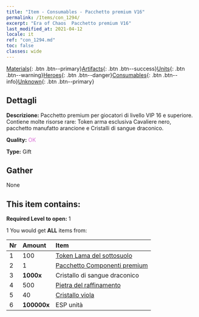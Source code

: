```yaml
---
title: "Item - Consumables - Pacchetto premium V16"
permalink: /Items/con_1294/
excerpt: "Era of Chaos  Pacchetto premium V16"
last_modified_at: 2021-04-12
locale: it
ref: "con_1294.md"
toc: false
classes: wide
---
```

 [Materials](/it/Items/){: .btn .btn--primary}[Artifacts](/it/Items/Artifacts/){: .btn .btn--success}[Units](/it/Items/Units/){: .btn .btn--warning}[Heroes](/it/Items/Heroes/){: .btn .btn--danger}[Consumables](/it/Items/Consumables/){: .btn .btn--info}[Unknown](/it/Items/Unknown/){: .btn .btn--primary}

## Dettagli
 **Descrizione:** Pacchetto premium per giocatori di livello VIP 16 e superiore. Contiene molte risorse rare: Token arma esclusiva Cavaliere nero, pacchetto manufatto arancione e Cristalli di sangue draconico.

 **Quality:** <span style="color: #DA70D6">OK</span>

 **Type:** Gift

## Gather

  None

## This item contains:

 **Required Level to open:** 1

 1 You would get **ALL** items  from:

  | Nr | Amount |     Item    |
  |:---|:-------|:------------|
  | 1 | 100 | [Token Lama del sottosuolo](/it/Items/con_979/) | 
  | 2 | 1 | [Pacchetto Componenti premium](/it/Items/con_1363/) | 
  | 3 |  **1000x** | Cristallo di sangue draconico |  | 
  | 4 | 500 | [Pietra del raffinamento](/it/Items/con_814/) | 
  | 5 | 40 | [Cristallo viola](/it/Items/con_720/) | 
  | 6 |  **100000x** | ESP unità |  | 
